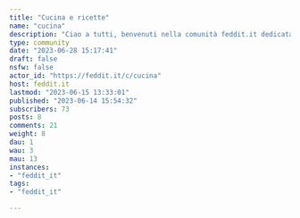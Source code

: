 ```yaml
---
title: "Cucina e ricette" 
name: "cucina"
description: "Ciao a tutti, benvenuti nella comunità feddit.it dedicata alla cucina!Qui potete condividere **ricette**, chiedere consigli riguardo a piatti e ingredienti che intendete usare. Ovviamente le foto del cibo sono benvenute (se con ricetta al seguito sono anche meglio).Vi invitiamo innanzitutto a dare un’occhiata al post “Guida all’utilizzo di Feddit” che trovate a questo link:https://feddit.it/post/6"
type: community
date: "2023-06-28 15:17:41"
draft: false
nsfw: false
actor_id: "https://feddit.it/c/cucina"
host: feddit.it
lastmod: "2023-06-15 13:33:01"
published: "2023-06-14 15:54:32"
subscribers: 73
posts: 8
comments: 21
weight: 8
dau: 1
wau: 3
mau: 13
instances:
- "feddit_it"
tags: 
- "feddit_it"

---
```

